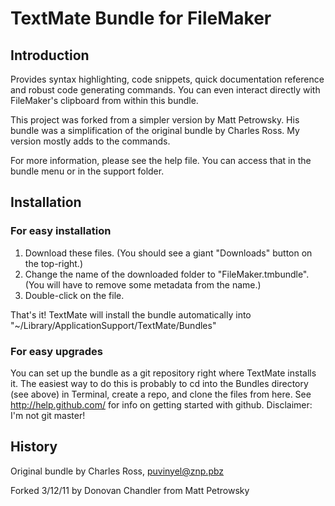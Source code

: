 # TextMate Bundle for FileMaker

## Introduction

Provides syntax highlighting, code snippets, quick documentation reference and robust code generating commands. You can even interact directly with FileMaker's clipboard from within this bundle.

This project was forked from a simpler version by Matt Petrowsky.  His bundle was a simplification of the original bundle by Charles Ross.  My version mostly adds to the commands.

For more information, please see the help file.  You can access that in the bundle menu or in the support folder.

## Installation

### For easy installation

1. Download these files. (You should see a giant "Downloads" button on the top-right.)
1. Change the name of the downloaded folder to "FileMaker.tmbundle". (You will have to remove some metadata from the name.)
1. Double-click on the file.

That's it! TextMate will install the bundle  automatically into "~/Library/ApplicationSupport/TextMate/Bundles"

### For easy upgrades

You can set up the bundle as a git repository right where TextMate installs it. The easiest way to do this is probably to cd into the Bundles directory (see above) in Terminal, create a repo, and clone the files from here.  See http://help.github.com/ for info on getting started with github. Disclaimer: I'm not git master!

## History

Original bundle by Charles Ross, puvinyel@znp.pbz

Forked 3/12/11 by Donovan Chandler from Matt Petrowsky
